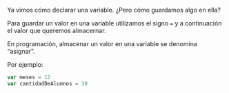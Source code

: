 Ya vimos cómo declarar una variable. ¿Pero cómo guardamos algo en ella?

Para guardar un valor en una variable utilizamos el signo `=` y a continuación el valor que queremos almacernar. 

En programación, almacenar un valor en una variable se denomina “asignar”.

Por ejemplo:

```javascript
var meses = 12
var cantidadDeAlumnos = 30
``` 
